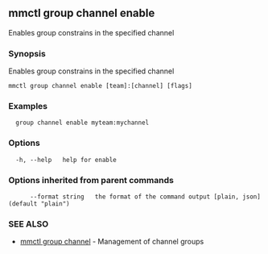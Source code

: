 ## mmctl group channel enable

Enables group constrains in the specified channel

### Synopsis

Enables group constrains in the specified channel

```
mmctl group channel enable [team]:[channel] [flags]
```

### Examples

```
  group channel enable myteam:mychannel
```

### Options

```
  -h, --help   help for enable
```

### Options inherited from parent commands

```
      --format string   the format of the command output [plain, json] (default "plain")
```

### SEE ALSO

* [mmctl group channel](mmctl_group_channel.md)	 - Management of channel groups

